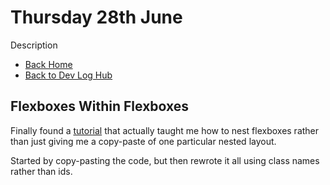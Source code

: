 # Thursday 28th June

Description

* [Back Home](/index.html)
* [Back to Dev Log Hub](hub.md)

## Flexboxes Within Flexboxes

Finally found a [tutorial](https://www.quackit.com/css/flexbox/tutorial/nested_flex_containers.cfm) that actually taught me how to nest flexboxes rather than just giving me a copy-paste of one particular nested layout.

Started by copy-pasting the code, but then rewrote it all using class names rather than ids.
